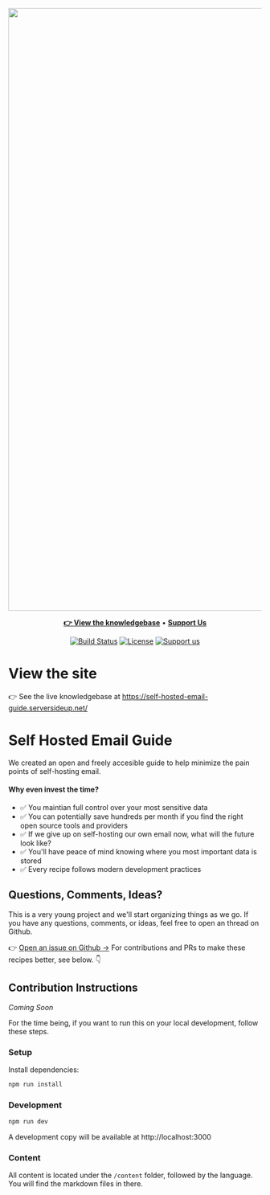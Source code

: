 <p align="center">
	<a href="https://self-hosted-email-guide.serversideup.net/" target="_blank">
		<img src="https://self-hosted-email-guide.serversideup.net/preview.png" width="1200" alt="Self Hosted Email Guide Logo">
	</a>
</p>
<p align="center">
  <a title="Documentation" href="https://self-hosted-email-guide.serversideup.net/"><strong>👉 View the knowledgebase</strong></a>
  &#x2022;
  <a title="Support Us" href="https://github.com/sponsors/serversideup"><strong>Support Us</strong></a>
</p>
<p align="center">
	<a href="https://actions-badge.atrox.dev/serversideup/self-hosted-email-guide/goto?ref=master"><img alt="Build Status" src="https://img.shields.io/endpoint.svg?url=https%3A%2F%2Factions-badge.atrox.dev%2Fserversideup%2Fself-hosted-email-guide%2Fbadge%3Fref%3Dmaster&style=flat" /></a>
	<a href="https://github.com/serversideup/self-hosted-email-guide/blob/master/LICENSE" target="_blank"><img src="https://badgen.net/github/license/serversideup/self-hosted-email-guide" alt="License"></a>
	<a href="https://github.com/sponsors/serversideup"><img src="https://badgen.net/badge/icon/Support%20Us?label=GitHub%20Sponsors&color=orange" alt="Support us"></a>
</p>

# View the site
👉 See the live knowledgebase at https://self-hosted-email-guide.serversideup.net/


# Self Hosted Email Guide
We created an open and freely accesible guide to help minimize the pain points of self-hosting email.

#### Why even invest the time?
* ✅ You maintian full control over your most sensitive data
* ✅ You can potentially save hundreds per month if you find the right open source tools and providers
* ✅ If we give up on self-hosting our own email now, what will the future look like?
* ✅ You'll have peace of mind knowing where you most important data is stored
* ✅ Every recipe follows modern development practices

## Questions, Comments, Ideas?
This is a very young project and we'll start organizing things as we go. If you have any questions, comments, or ideas, feel free to open an thread on Github.

👉 [Open an issue on Github →](https://github.com/serversideup/self-hosted-email-guide/issues) 
For contributions and PRs to make these recipes better, see below. 👇

## Contribution Instructions
*Coming Soon*

For the time being, if you want to run this on your local development, follow these steps.

### Setup

Install dependencies:

```bash
npm run install
```

### Development

```bash
npm run dev
```

A development copy will be available at http://localhost:3000

### Content
All content is located under the `/content` folder, followed by the language. You will find the markdown files in there.
